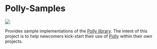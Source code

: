 # Polly-Samples
![](https://raw.github.com/App-vNext/Polly/master/Polly.png)

Provides sample implementations of the [Polly library](https://raw.github.com/App-vNext/Polly). The intent of this project is to help newcomers kick-start their use of [Polly](https://raw.github.com/App-vNext/Polly) within their own projects.
